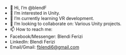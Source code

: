 - 👋 Hi, I’m @blendF
- 👀 I’m interested in Unity.
- 🌱 I’m currently learning VR development.
- 💞️ I’m looking to collaborate on: Various Unity projects.
- 📫 How to reach me: 
- Facebook/Messenger: Blendi Ferizi
- LinkedIn: Blendi Ferizi
- Email/Gmail: fblendi6@gmail.com

<!---
blendF/blendF is a ✨ special ✨ repository because its `README.md` (this file) appears on your GitHub profile.
You can click the Preview link to take a look at your changes.
--->
